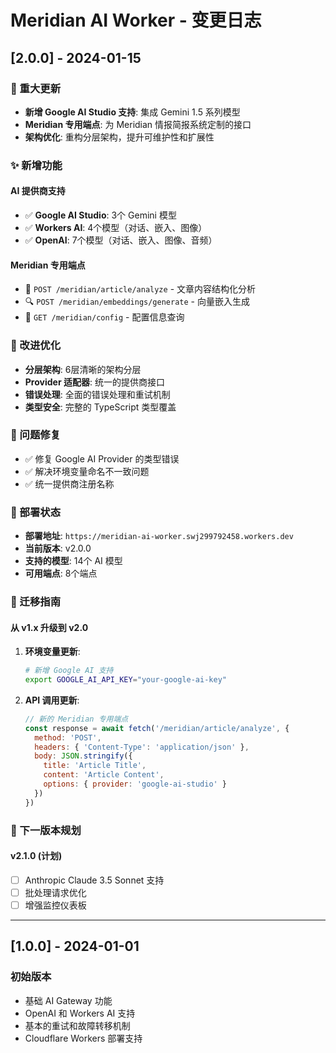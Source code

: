 # Meridian AI Worker - 变更日志

## [2.0.0] - 2024-01-15

### 🎯 重大更新
- **新增 Google AI Studio 支持**: 集成 Gemini 1.5 系列模型
- **Meridian 专用端点**: 为 Meridian 情报简报系统定制的接口
- **架构优化**: 重构分层架构，提升可维护性和扩展性

### ✨ 新增功能

#### AI 提供商支持
- ✅ **Google AI Studio**: 3个 Gemini 模型
- ✅ **Workers AI**: 4个模型（对话、嵌入、图像）
- ✅ **OpenAI**: 7个模型（对话、嵌入、图像、音频）

#### Meridian 专用端点
- 📰 `POST /meridian/article/analyze` - 文章内容结构化分析
- 🔍 `POST /meridian/embeddings/generate` - 向量嵌入生成
- 🔧 `GET /meridian/config` - 配置信息查询

### 🔧 改进优化
- **分层架构**: 6层清晰的架构分层
- **Provider 适配器**: 统一的提供商接口
- **错误处理**: 全面的错误处理和重试机制
- **类型安全**: 完整的 TypeScript 类型覆盖

### 🐛 问题修复
- ✅ 修复 Google AI Provider 的类型错误
- ✅ 解决环境变量命名不一致问题
- ✅ 统一提供商注册名称

### 🚀 部署状态
- **部署地址**: `https://meridian-ai-worker.swj299792458.workers.dev`
- **当前版本**: v2.0.0
- **支持的模型**: 14个 AI 模型
- **可用端点**: 8个端点

### 🔄 迁移指南

#### 从 v1.x 升级到 v2.0

1. **环境变量更新**:
   ```bash
   # 新增 Google AI 支持
   export GOOGLE_AI_API_KEY="your-google-ai-key"
   ```

2. **API 调用更新**:
   ```javascript
   // 新的 Meridian 专用端点
   const response = await fetch('/meridian/article/analyze', {
     method: 'POST',
     headers: { 'Content-Type': 'application/json' },
     body: JSON.stringify({
       title: 'Article Title',
       content: 'Article Content',
       options: { provider: 'google-ai-studio' }
     })
   })
   ```

### 🎯 下一版本规划

#### v2.1.0 (计划)
- [ ] Anthropic Claude 3.5 Sonnet 支持
- [ ] 批处理请求优化
- [ ] 增强监控仪表板

---

## [1.0.0] - 2024-01-01

### 初始版本
- 基础 AI Gateway 功能
- OpenAI 和 Workers AI 支持
- 基本的重试和故障转移机制
- Cloudflare Workers 部署支持 
